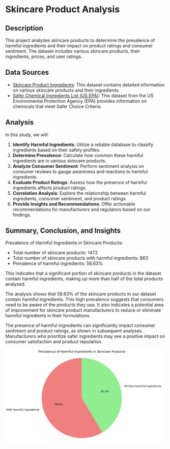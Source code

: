# Skincare Product Analysis

## Description
This project analyzes skincare products to determine the prevalence of harmful ingredients and their impact on product ratings and consumer sentiment. The dataset includes various skincare products, their ingredients, prices, and user ratings.

## Data Sources
- [Skincare Product Ingredients](https://www.kaggle.com/datasets/dominoweir/skincare-product-ingredients): This dataset contains detailed information on various skincare products and their ingredients.
- [Safer Chemical Ingredients List (US EPA)](https://www.epa.gov/saferchoice/safer-ingredients#greencircle): This dataset from the US Environmental Protection Agency (EPA) provides information on chemicals that meet Safer Choice Criteria.

## Analysis
In this study, we will:
1. **Identify Harmful Ingredients**: Utilize a reliable database to classify ingredients based on their safety profiles.
2. **Determine Prevalence**: Calculate how common these harmful ingredients are in various skincare products.
3. **Analyze Consumer Sentiment**: Perform sentiment analysis on consumer reviews to gauge awareness and reactions to harmful ingredients.
4. **Evaluate Product Ratings**: Assess how the presence of harmful ingredients affects product ratings.
5. **Correlation Analysis**: Explore the relationship between harmful ingredients, consumer sentiment, and product ratings.
6. **Provide Insights and Recommendations**: Offer actionable recommendations for manufacturers and regulators based on our findings.

## Summary, Conclusion, and Insights
Prevalence of Harmful Ingredients in Skincare Products:
- Total number of skincare products: 1472
- Total number of skincare products with harmful ingredients: 863
- Prevalence of harmful ingredients: 58.63%

This indicates that a significant portion of skincare products in the dataset contain harmful ingredients, making up more than half of the total products analyzed.

The analysis shows that 58.63% of the skincare products in our dataset contain harmful ingredients. This high prevalence suggests that consumers need to be aware of the products they use. It also indicates a potential area of improvement for skincare product manufacturers to reduce or eliminate harmful ingredients in their formulations.

The presence of harmful ingredients can significantly impact consumer sentiment and product ratings, as shown in subsequent analyses. Manufacturers who prioritize safer ingredients may see a positive impact on consumer satisfaction and product reputation.

![Screenshot of the pie chart of total skincare products with and without harmful ingredients](https://github.com/larasodjati/Skincare_EDA/blob/main/Pie%20Chart%20Skincare%20Products.png)


